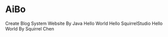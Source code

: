# AiBo
Create Blog System Website By Java 
Hello World Hello SquirrelStudio
Hello World
By Squirrel Chen
